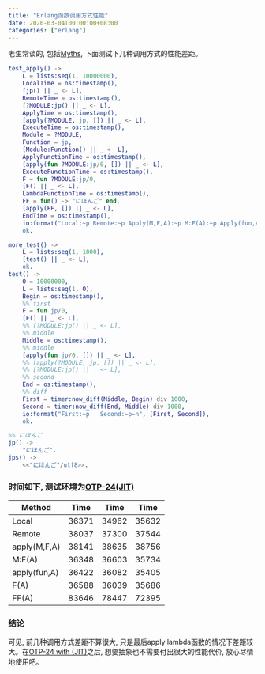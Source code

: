 ```yaml
---
title: "Erlang函数调用方式性能"
date: 2020-03-04T00:00:00+08:00
categories: ["erlang"]
---
```


老生常谈的, 包括[Myths](https://www.erlang.org/doc/efficiency_guide/retired_myths#myth--funs-are-slow), 下面测试下几种调用方式的性能差距。

```erl
test_apply() ->
    L = lists:seq(1, 10000000),
    LocalTime = os:timestamp(),
    [jp() || _ <- L],
    RemoteTime = os:timestamp(),
    [?MODULE:jp() || _ <- L],
    ApplyTime = os:timestamp(),
    [apply(?MODULE, jp, []) || _ <- L],
    ExecuteTime = os:timestamp(),
    Module = ?MODULE,
    Function = jp,
    [Module:Function() || _ <- L],
    ApplyFunctionTime = os:timestamp(),
    [apply(fun ?MODULE:jp/0, []) || _ <- L],
    ExecuteFunctionTime = os:timestamp(),
    F = fun ?MODULE:jp/0,
    [F() || _ <- L],
    LambdaFunctionTime = os:timestamp(),
    FF = fun() -> "にほんご" end,
    [apply(FF, []) || _ <- L],
    EndTime = os:timestamp(),
    io:format("Local:~p Remote:~p Apply(M,F,A):~p M:F(A):~p Apply(fun,A):~p F:(A):~p FF(A):~p~n", [timer:now_diff(RemoteTime, LocalTime), timer:now_diff(ApplyTime, RemoteTime), timer:now_diff(ExecuteTime, ApplyTime), timer:now_diff(ApplyFunctionTime, ExecuteTime), timer:now_diff(ExecuteFunctionTime, ApplyFunctionTime), timer:now_diff(LambdaFunctionTime, ExecuteFunctionTime), timer:now_diff(EndTime, LambdaFunctionTime)]),
    ok.

more_test() ->
    L = lists:seq(1, 1000),
    [test() || _ <- L],
    ok.
test() ->
    O = 10000000,
    L = lists:seq(1, O),
    Begin = os:timestamp(),
    %% first
    F = fun jp/0,
    [F() || _ <- L],
    %% [?MODULE:jp() || _ <- L],
    %% middle
    Middle = os:timestamp(),
    %% middle
    [apply(fun jp/0, []) || _ <- L],
    %% [apply(?MODULE, jp, []) || _ <- L],
    %% [?MODULE:jp() || _ <- L],
    %% second
    End = os:timestamp(),
    %% diff
    First = timer:now_diff(Middle, Begin) div 1000,
    Second = timer:now_diff(End, Middle) div 1000,
    io:format("First:~p   Second:~p~n", [First, Second]),
    ok.

%% にほんご
jp() ->
    "にほんご".
jps() ->
    <<"にほんご"/utf8>>.
```

### 时间如下, 测试环境为[OTP-24(JIT)]()
| Method       | Time  | Time  | Time  |
|--------------|-------|-------|-------|
| Local        | 36371 | 34962 | 35632 |
| Remote       | 38037 | 37300 | 37544 |
| apply(M,F,A) | 38141 | 38635 | 38756 |
| M:F(A)       | 36348 | 36603 | 35734 |
| apply(fun,A) | 36422 | 36082 | 35405 |
| F(A)         | 36588 | 36039 | 35686 |
| FF(A)        | 83646 | 78447 | 72395 |


### 结论
可见, 前几种调用方式差距不算很大, 只是最后apply lambda函数的情况下差距较大。在[OTP-24 with (JIT)]()之后, 想要抽象也不需要付出很大的性能代价, 放心尽情地使用吧。